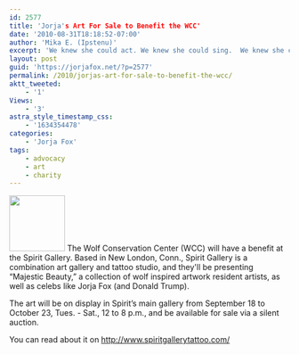 ```yaml
---
id: 2577
title: 'Jorja's Art For Sale to Benefit the WCC'
date: '2010-08-31T18:18:52-07:00'
author: 'Mika E. (Ipstenu)'
excerpt: 'We knew she could act. We knew she could sing.  We knew she could play guitar (and drums).  Did you know she drew too?  Jorja''s sketch of a wolf is on sale later next month to benefit the WCC.'
layout: post
guid: 'https://jorjafox.net/?p=2577'
permalink: /2010/jorjas-art-for-sale-to-benefit-the-wcc/
aktt_tweeted:
    - '1'
Views:
    - '3'
astra_style_timestamp_css:
    - '1634354478'
categories:
    - 'Jorja Fox'
tags:
    - advocacy
    - art
    - charity
---
```


<img src="//static.jorjafox.net/wordpress/2010/08/wolf-wcc-100x100.jpg" alt="" title="wolf-wcc" width="100" height="100" class="alignleft size-thumbnail wp-image-2578" /> The Wolf Conservation Center (WCC) will have a benefit at the Spirit Gallery. Based in New London, Conn., Spirit Gallery is a combination art gallery and tattoo studio, and they'll be presenting “Majestic Beauty,” a collection of wolf inspired artwork resident artists, as well as celebs like Jorja Fox (and Donald Trump).

The art will be on display in Spirit’s main gallery from September 18 to October 23, Tues. - Sat., 12 to 8 p.m., and be available for sale via a silent auction.

You can read about it on <a href="http://www.spiritgallerytattoo.com/">http://www.spiritgallerytattoo.com/</a>
